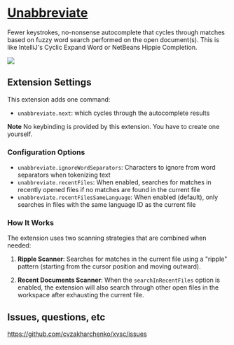 # [Unabbreviate](https://marketplace.visualstudio.com/items?itemName=cvzakharchenko.unabbreviate)

Fewer keystrokes, no-nonsense autocomplete that cycles through matches based on fuzzy word search performed on the open document(s). This is like IntelliJ's Cyclic Expand Word or NetBeans Hippie Completion.

![](https://raw.githubusercontent.com/msafi/xvsc/master/simpleAutocomplete/demoFiles/demo.gif)

## Extension Settings

This extension adds one command:

* `unabbreviate.next`: which cycles through the autocomplete results

**Note** No keybinding is provided by this extension. You have to create one yourself.

### Configuration Options

* `unabbreviate.ignoreWordSeparators`: Characters to ignore from word separators when tokenizing text
* `unabbreviate.recentFiles`: When enabled, searches for matches in recently opened files if no matches are found in the current file
* `unabbreviate.recentFilesSameLanguage`: When enabled (default), only searches in files with the same language ID as the current file

### How It Works

The extension uses two scanning strategies that are combined when needed:

1. **Ripple Scanner**: Searches for matches in the current file using a "ripple" pattern (starting from the cursor position and moving outward).

2. **Recent Documents Scanner**: When the `searchInRecentFiles` option is enabled, the extension will also search through other open files in the workspace after exhausting the current file.

## Issues, questions, etc

https://github.com/cvzakharchenko/xvsc/issues
